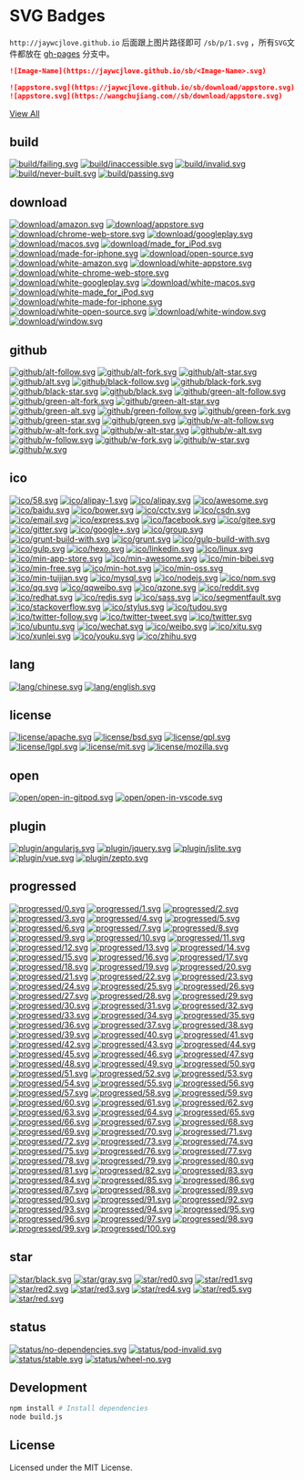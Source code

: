 SVG Badges
===

`http://jaywcjlove.github.io` 后面跟上图片路径即可 `/sb/p/1.svg` ，所有`SVG`文件都放在 [gh-pages](https://github.com/jaywcjlove/sb/tree/gh-pages) 分支中。

```markdown
![Image-Name](https://jaywcjlove.github.io/sb/<Image-Name>.svg)

![appstore.svg](https://jaywcjlove.github.io/sb/download/appstore.svg)
![appstore.svg](https://wangchujiang.com//sb/download/appstore.svg)
```

[View All](http://jaywcjlove.github.io/sb/)

<!--icon-start-->

## build

[![build/failing.svg](http://jaywcjlove.github.io/sb/build/failing.svg)](http://jaywcjlove.github.io/sb/build/failing.svg) [![build/inaccessible.svg](http://jaywcjlove.github.io/sb/build/inaccessible.svg)](http://jaywcjlove.github.io/sb/build/inaccessible.svg) [![build/invalid.svg](http://jaywcjlove.github.io/sb/build/invalid.svg)](http://jaywcjlove.github.io/sb/build/invalid.svg) [![build/never-built.svg](http://jaywcjlove.github.io/sb/build/never-built.svg)](http://jaywcjlove.github.io/sb/build/never-built.svg) [![build/passing.svg](http://jaywcjlove.github.io/sb/build/passing.svg)](http://jaywcjlove.github.io/sb/build/passing.svg) 

## download

[![download/amazon.svg](http://jaywcjlove.github.io/sb/download/amazon.svg)](http://jaywcjlove.github.io/sb/download/amazon.svg) [![download/appstore.svg](http://jaywcjlove.github.io/sb/download/appstore.svg)](http://jaywcjlove.github.io/sb/download/appstore.svg) [![download/chrome-web-store.svg](http://jaywcjlove.github.io/sb/download/chrome-web-store.svg)](http://jaywcjlove.github.io/sb/download/chrome-web-store.svg) [![download/googleplay.svg](http://jaywcjlove.github.io/sb/download/googleplay.svg)](http://jaywcjlove.github.io/sb/download/googleplay.svg) [![download/macos.svg](http://jaywcjlove.github.io/sb/download/macos.svg)](http://jaywcjlove.github.io/sb/download/macos.svg) [![download/made_for_iPod.svg](http://jaywcjlove.github.io/sb/download/made_for_iPod.svg)](http://jaywcjlove.github.io/sb/download/made_for_iPod.svg) [![download/made-for-iphone.svg](http://jaywcjlove.github.io/sb/download/made-for-iphone.svg)](http://jaywcjlove.github.io/sb/download/made-for-iphone.svg) [![download/open-source.svg](http://jaywcjlove.github.io/sb/download/open-source.svg)](http://jaywcjlove.github.io/sb/download/open-source.svg) [![download/white-amazon.svg](http://jaywcjlove.github.io/sb/download/white-amazon.svg)](http://jaywcjlove.github.io/sb/download/white-amazon.svg) [![download/white-appstore.svg](http://jaywcjlove.github.io/sb/download/white-appstore.svg)](http://jaywcjlove.github.io/sb/download/white-appstore.svg) [![download/white-chrome-web-store.svg](http://jaywcjlove.github.io/sb/download/white-chrome-web-store.svg)](http://jaywcjlove.github.io/sb/download/white-chrome-web-store.svg) [![download/white-googleplay.svg](http://jaywcjlove.github.io/sb/download/white-googleplay.svg)](http://jaywcjlove.github.io/sb/download/white-googleplay.svg) [![download/white-macos.svg](http://jaywcjlove.github.io/sb/download/white-macos.svg)](http://jaywcjlove.github.io/sb/download/white-macos.svg) [![download/white-made_for_iPod.svg](http://jaywcjlove.github.io/sb/download/white-made_for_iPod.svg)](http://jaywcjlove.github.io/sb/download/white-made_for_iPod.svg) [![download/white-made-for-iphone.svg](http://jaywcjlove.github.io/sb/download/white-made-for-iphone.svg)](http://jaywcjlove.github.io/sb/download/white-made-for-iphone.svg) [![download/white-open-source.svg](http://jaywcjlove.github.io/sb/download/white-open-source.svg)](http://jaywcjlove.github.io/sb/download/white-open-source.svg) [![download/white-window.svg](http://jaywcjlove.github.io/sb/download/white-window.svg)](http://jaywcjlove.github.io/sb/download/white-window.svg) [![download/window.svg](http://jaywcjlove.github.io/sb/download/window.svg)](http://jaywcjlove.github.io/sb/download/window.svg) 

## github

[![github/alt-follow.svg](http://jaywcjlove.github.io/sb/github/alt-follow.svg)](http://jaywcjlove.github.io/sb/github/alt-follow.svg) [![github/alt-fork.svg](http://jaywcjlove.github.io/sb/github/alt-fork.svg)](http://jaywcjlove.github.io/sb/github/alt-fork.svg) [![github/alt-star.svg](http://jaywcjlove.github.io/sb/github/alt-star.svg)](http://jaywcjlove.github.io/sb/github/alt-star.svg) [![github/alt.svg](http://jaywcjlove.github.io/sb/github/alt.svg)](http://jaywcjlove.github.io/sb/github/alt.svg) [![github/black-follow.svg](http://jaywcjlove.github.io/sb/github/black-follow.svg)](http://jaywcjlove.github.io/sb/github/black-follow.svg) [![github/black-fork.svg](http://jaywcjlove.github.io/sb/github/black-fork.svg)](http://jaywcjlove.github.io/sb/github/black-fork.svg) [![github/black-star.svg](http://jaywcjlove.github.io/sb/github/black-star.svg)](http://jaywcjlove.github.io/sb/github/black-star.svg) [![github/black.svg](http://jaywcjlove.github.io/sb/github/black.svg)](http://jaywcjlove.github.io/sb/github/black.svg) [![github/green-alt-follow.svg](http://jaywcjlove.github.io/sb/github/green-alt-follow.svg)](http://jaywcjlove.github.io/sb/github/green-alt-follow.svg) [![github/green-alt-fork.svg](http://jaywcjlove.github.io/sb/github/green-alt-fork.svg)](http://jaywcjlove.github.io/sb/github/green-alt-fork.svg) [![github/green-alt-star.svg](http://jaywcjlove.github.io/sb/github/green-alt-star.svg)](http://jaywcjlove.github.io/sb/github/green-alt-star.svg) [![github/green-alt.svg](http://jaywcjlove.github.io/sb/github/green-alt.svg)](http://jaywcjlove.github.io/sb/github/green-alt.svg) [![github/green-follow.svg](http://jaywcjlove.github.io/sb/github/green-follow.svg)](http://jaywcjlove.github.io/sb/github/green-follow.svg) [![github/green-fork.svg](http://jaywcjlove.github.io/sb/github/green-fork.svg)](http://jaywcjlove.github.io/sb/github/green-fork.svg) [![github/green-star.svg](http://jaywcjlove.github.io/sb/github/green-star.svg)](http://jaywcjlove.github.io/sb/github/green-star.svg) [![github/green.svg](http://jaywcjlove.github.io/sb/github/green.svg)](http://jaywcjlove.github.io/sb/github/green.svg) [![github/w-alt-follow.svg](http://jaywcjlove.github.io/sb/github/w-alt-follow.svg)](http://jaywcjlove.github.io/sb/github/w-alt-follow.svg) [![github/w-alt-fork.svg](http://jaywcjlove.github.io/sb/github/w-alt-fork.svg)](http://jaywcjlove.github.io/sb/github/w-alt-fork.svg) [![github/w-alt-star.svg](http://jaywcjlove.github.io/sb/github/w-alt-star.svg)](http://jaywcjlove.github.io/sb/github/w-alt-star.svg) [![github/w-alt.svg](http://jaywcjlove.github.io/sb/github/w-alt.svg)](http://jaywcjlove.github.io/sb/github/w-alt.svg) [![github/w-follow.svg](http://jaywcjlove.github.io/sb/github/w-follow.svg)](http://jaywcjlove.github.io/sb/github/w-follow.svg) [![github/w-fork.svg](http://jaywcjlove.github.io/sb/github/w-fork.svg)](http://jaywcjlove.github.io/sb/github/w-fork.svg) [![github/w-star.svg](http://jaywcjlove.github.io/sb/github/w-star.svg)](http://jaywcjlove.github.io/sb/github/w-star.svg) [![github/w.svg](http://jaywcjlove.github.io/sb/github/w.svg)](http://jaywcjlove.github.io/sb/github/w.svg) 

## ico

[![ico/58.svg](http://jaywcjlove.github.io/sb/ico/58.svg)](http://jaywcjlove.github.io/sb/ico/58.svg) [![ico/alipay-1.svg](http://jaywcjlove.github.io/sb/ico/alipay-1.svg)](http://jaywcjlove.github.io/sb/ico/alipay-1.svg) [![ico/alipay.svg](http://jaywcjlove.github.io/sb/ico/alipay.svg)](http://jaywcjlove.github.io/sb/ico/alipay.svg) [![ico/awesome.svg](http://jaywcjlove.github.io/sb/ico/awesome.svg)](http://jaywcjlove.github.io/sb/ico/awesome.svg) [![ico/baidu.svg](http://jaywcjlove.github.io/sb/ico/baidu.svg)](http://jaywcjlove.github.io/sb/ico/baidu.svg) [![ico/bower.svg](http://jaywcjlove.github.io/sb/ico/bower.svg)](http://jaywcjlove.github.io/sb/ico/bower.svg) [![ico/cctv.svg](http://jaywcjlove.github.io/sb/ico/cctv.svg)](http://jaywcjlove.github.io/sb/ico/cctv.svg) [![ico/csdn.svg](http://jaywcjlove.github.io/sb/ico/csdn.svg)](http://jaywcjlove.github.io/sb/ico/csdn.svg) [![ico/email.svg](http://jaywcjlove.github.io/sb/ico/email.svg)](http://jaywcjlove.github.io/sb/ico/email.svg) [![ico/express.svg](http://jaywcjlove.github.io/sb/ico/express.svg)](http://jaywcjlove.github.io/sb/ico/express.svg) [![ico/facebook.svg](http://jaywcjlove.github.io/sb/ico/facebook.svg)](http://jaywcjlove.github.io/sb/ico/facebook.svg) [![ico/gitee.svg](http://jaywcjlove.github.io/sb/ico/gitee.svg)](http://jaywcjlove.github.io/sb/ico/gitee.svg) [![ico/gitter.svg](http://jaywcjlove.github.io/sb/ico/gitter.svg)](http://jaywcjlove.github.io/sb/ico/gitter.svg) [![ico/google+.svg](http://jaywcjlove.github.io/sb/ico/google+.svg)](http://jaywcjlove.github.io/sb/ico/google+.svg) [![ico/group.svg](http://jaywcjlove.github.io/sb/ico/group.svg)](http://jaywcjlove.github.io/sb/ico/group.svg) [![ico/grunt-build-with.svg](http://jaywcjlove.github.io/sb/ico/grunt-build-with.svg)](http://jaywcjlove.github.io/sb/ico/grunt-build-with.svg) [![ico/grunt.svg](http://jaywcjlove.github.io/sb/ico/grunt.svg)](http://jaywcjlove.github.io/sb/ico/grunt.svg) [![ico/gulp-build-with.svg](http://jaywcjlove.github.io/sb/ico/gulp-build-with.svg)](http://jaywcjlove.github.io/sb/ico/gulp-build-with.svg) [![ico/gulp.svg](http://jaywcjlove.github.io/sb/ico/gulp.svg)](http://jaywcjlove.github.io/sb/ico/gulp.svg) [![ico/hexo.svg](http://jaywcjlove.github.io/sb/ico/hexo.svg)](http://jaywcjlove.github.io/sb/ico/hexo.svg) [![ico/linkedin.svg](http://jaywcjlove.github.io/sb/ico/linkedin.svg)](http://jaywcjlove.github.io/sb/ico/linkedin.svg) [![ico/linux.svg](http://jaywcjlove.github.io/sb/ico/linux.svg)](http://jaywcjlove.github.io/sb/ico/linux.svg) [![ico/min-app-store.svg](http://jaywcjlove.github.io/sb/ico/min-app-store.svg)](http://jaywcjlove.github.io/sb/ico/min-app-store.svg) [![ico/min-awesome.svg](http://jaywcjlove.github.io/sb/ico/min-awesome.svg)](http://jaywcjlove.github.io/sb/ico/min-awesome.svg) [![ico/min-bibei.svg](http://jaywcjlove.github.io/sb/ico/min-bibei.svg)](http://jaywcjlove.github.io/sb/ico/min-bibei.svg) [![ico/min-free.svg](http://jaywcjlove.github.io/sb/ico/min-free.svg)](http://jaywcjlove.github.io/sb/ico/min-free.svg) [![ico/min-hot.svg](http://jaywcjlove.github.io/sb/ico/min-hot.svg)](http://jaywcjlove.github.io/sb/ico/min-hot.svg) [![ico/min-oss.svg](http://jaywcjlove.github.io/sb/ico/min-oss.svg)](http://jaywcjlove.github.io/sb/ico/min-oss.svg) [![ico/min-tuijian.svg](http://jaywcjlove.github.io/sb/ico/min-tuijian.svg)](http://jaywcjlove.github.io/sb/ico/min-tuijian.svg) [![ico/mysql.svg](http://jaywcjlove.github.io/sb/ico/mysql.svg)](http://jaywcjlove.github.io/sb/ico/mysql.svg) [![ico/nodejs.svg](http://jaywcjlove.github.io/sb/ico/nodejs.svg)](http://jaywcjlove.github.io/sb/ico/nodejs.svg) [![ico/npm.svg](http://jaywcjlove.github.io/sb/ico/npm.svg)](http://jaywcjlove.github.io/sb/ico/npm.svg) [![ico/qq.svg](http://jaywcjlove.github.io/sb/ico/qq.svg)](http://jaywcjlove.github.io/sb/ico/qq.svg) [![ico/qqweibo.svg](http://jaywcjlove.github.io/sb/ico/qqweibo.svg)](http://jaywcjlove.github.io/sb/ico/qqweibo.svg) [![ico/qzone.svg](http://jaywcjlove.github.io/sb/ico/qzone.svg)](http://jaywcjlove.github.io/sb/ico/qzone.svg) [![ico/reddit.svg](http://jaywcjlove.github.io/sb/ico/reddit.svg)](http://jaywcjlove.github.io/sb/ico/reddit.svg) [![ico/redhat.svg](http://jaywcjlove.github.io/sb/ico/redhat.svg)](http://jaywcjlove.github.io/sb/ico/redhat.svg) [![ico/redis.svg](http://jaywcjlove.github.io/sb/ico/redis.svg)](http://jaywcjlove.github.io/sb/ico/redis.svg) [![ico/sass.svg](http://jaywcjlove.github.io/sb/ico/sass.svg)](http://jaywcjlove.github.io/sb/ico/sass.svg) [![ico/segmentfault.svg](http://jaywcjlove.github.io/sb/ico/segmentfault.svg)](http://jaywcjlove.github.io/sb/ico/segmentfault.svg) [![ico/stackoverflow.svg](http://jaywcjlove.github.io/sb/ico/stackoverflow.svg)](http://jaywcjlove.github.io/sb/ico/stackoverflow.svg) [![ico/stylus.svg](http://jaywcjlove.github.io/sb/ico/stylus.svg)](http://jaywcjlove.github.io/sb/ico/stylus.svg) [![ico/tudou.svg](http://jaywcjlove.github.io/sb/ico/tudou.svg)](http://jaywcjlove.github.io/sb/ico/tudou.svg) [![ico/twitter-follow.svg](http://jaywcjlove.github.io/sb/ico/twitter-follow.svg)](http://jaywcjlove.github.io/sb/ico/twitter-follow.svg) [![ico/twitter-tweet.svg](http://jaywcjlove.github.io/sb/ico/twitter-tweet.svg)](http://jaywcjlove.github.io/sb/ico/twitter-tweet.svg) [![ico/twitter.svg](http://jaywcjlove.github.io/sb/ico/twitter.svg)](http://jaywcjlove.github.io/sb/ico/twitter.svg) [![ico/ubuntu.svg](http://jaywcjlove.github.io/sb/ico/ubuntu.svg)](http://jaywcjlove.github.io/sb/ico/ubuntu.svg) [![ico/wechat.svg](http://jaywcjlove.github.io/sb/ico/wechat.svg)](http://jaywcjlove.github.io/sb/ico/wechat.svg) [![ico/weibo.svg](http://jaywcjlove.github.io/sb/ico/weibo.svg)](http://jaywcjlove.github.io/sb/ico/weibo.svg) [![ico/xitu.svg](http://jaywcjlove.github.io/sb/ico/xitu.svg)](http://jaywcjlove.github.io/sb/ico/xitu.svg) [![ico/xunlei.svg](http://jaywcjlove.github.io/sb/ico/xunlei.svg)](http://jaywcjlove.github.io/sb/ico/xunlei.svg) [![ico/youku.svg](http://jaywcjlove.github.io/sb/ico/youku.svg)](http://jaywcjlove.github.io/sb/ico/youku.svg) [![ico/zhihu.svg](http://jaywcjlove.github.io/sb/ico/zhihu.svg)](http://jaywcjlove.github.io/sb/ico/zhihu.svg) 

## lang

[![lang/chinese.svg](http://jaywcjlove.github.io/sb/lang/chinese.svg)](http://jaywcjlove.github.io/sb/lang/chinese.svg) [![lang/english.svg](http://jaywcjlove.github.io/sb/lang/english.svg)](http://jaywcjlove.github.io/sb/lang/english.svg) 

## license

[![license/apache.svg](http://jaywcjlove.github.io/sb/license/apache.svg)](http://jaywcjlove.github.io/sb/license/apache.svg) [![license/bsd.svg](http://jaywcjlove.github.io/sb/license/bsd.svg)](http://jaywcjlove.github.io/sb/license/bsd.svg) [![license/gpl.svg](http://jaywcjlove.github.io/sb/license/gpl.svg)](http://jaywcjlove.github.io/sb/license/gpl.svg) [![license/lgpl.svg](http://jaywcjlove.github.io/sb/license/lgpl.svg)](http://jaywcjlove.github.io/sb/license/lgpl.svg) [![license/mit.svg](http://jaywcjlove.github.io/sb/license/mit.svg)](http://jaywcjlove.github.io/sb/license/mit.svg) [![license/mozilla.svg](http://jaywcjlove.github.io/sb/license/mozilla.svg)](http://jaywcjlove.github.io/sb/license/mozilla.svg) 

## open

[![open/open-in-gitpod.svg](http://jaywcjlove.github.io/sb/open/open-in-gitpod.svg)](http://jaywcjlove.github.io/sb/open/open-in-gitpod.svg) [![open/open-in-vscode.svg](http://jaywcjlove.github.io/sb/open/open-in-vscode.svg)](http://jaywcjlove.github.io/sb/open/open-in-vscode.svg) 

## plugin

[![plugin/angularjs.svg](http://jaywcjlove.github.io/sb/plugin/angularjs.svg)](http://jaywcjlove.github.io/sb/plugin/angularjs.svg) [![plugin/jquery.svg](http://jaywcjlove.github.io/sb/plugin/jquery.svg)](http://jaywcjlove.github.io/sb/plugin/jquery.svg) [![plugin/jslite.svg](http://jaywcjlove.github.io/sb/plugin/jslite.svg)](http://jaywcjlove.github.io/sb/plugin/jslite.svg) [![plugin/vue.svg](http://jaywcjlove.github.io/sb/plugin/vue.svg)](http://jaywcjlove.github.io/sb/plugin/vue.svg) [![plugin/zepto.svg](http://jaywcjlove.github.io/sb/plugin/zepto.svg)](http://jaywcjlove.github.io/sb/plugin/zepto.svg) 

## progressed

[![progressed/0.svg](http://jaywcjlove.github.io/sb/progressed/0.svg)](http://jaywcjlove.github.io/sb/progressed/0.svg) [![progressed/1.svg](http://jaywcjlove.github.io/sb/progressed/1.svg)](http://jaywcjlove.github.io/sb/progressed/1.svg) [![progressed/2.svg](http://jaywcjlove.github.io/sb/progressed/2.svg)](http://jaywcjlove.github.io/sb/progressed/2.svg) [![progressed/3.svg](http://jaywcjlove.github.io/sb/progressed/3.svg)](http://jaywcjlove.github.io/sb/progressed/3.svg) [![progressed/4.svg](http://jaywcjlove.github.io/sb/progressed/4.svg)](http://jaywcjlove.github.io/sb/progressed/4.svg) [![progressed/5.svg](http://jaywcjlove.github.io/sb/progressed/5.svg)](http://jaywcjlove.github.io/sb/progressed/5.svg) [![progressed/6.svg](http://jaywcjlove.github.io/sb/progressed/6.svg)](http://jaywcjlove.github.io/sb/progressed/6.svg) [![progressed/7.svg](http://jaywcjlove.github.io/sb/progressed/7.svg)](http://jaywcjlove.github.io/sb/progressed/7.svg) [![progressed/8.svg](http://jaywcjlove.github.io/sb/progressed/8.svg)](http://jaywcjlove.github.io/sb/progressed/8.svg) [![progressed/9.svg](http://jaywcjlove.github.io/sb/progressed/9.svg)](http://jaywcjlove.github.io/sb/progressed/9.svg) [![progressed/10.svg](http://jaywcjlove.github.io/sb/progressed/10.svg)](http://jaywcjlove.github.io/sb/progressed/10.svg) [![progressed/11.svg](http://jaywcjlove.github.io/sb/progressed/11.svg)](http://jaywcjlove.github.io/sb/progressed/11.svg) [![progressed/12.svg](http://jaywcjlove.github.io/sb/progressed/12.svg)](http://jaywcjlove.github.io/sb/progressed/12.svg) [![progressed/13.svg](http://jaywcjlove.github.io/sb/progressed/13.svg)](http://jaywcjlove.github.io/sb/progressed/13.svg) [![progressed/14.svg](http://jaywcjlove.github.io/sb/progressed/14.svg)](http://jaywcjlove.github.io/sb/progressed/14.svg) [![progressed/15.svg](http://jaywcjlove.github.io/sb/progressed/15.svg)](http://jaywcjlove.github.io/sb/progressed/15.svg) [![progressed/16.svg](http://jaywcjlove.github.io/sb/progressed/16.svg)](http://jaywcjlove.github.io/sb/progressed/16.svg) [![progressed/17.svg](http://jaywcjlove.github.io/sb/progressed/17.svg)](http://jaywcjlove.github.io/sb/progressed/17.svg) [![progressed/18.svg](http://jaywcjlove.github.io/sb/progressed/18.svg)](http://jaywcjlove.github.io/sb/progressed/18.svg) [![progressed/19.svg](http://jaywcjlove.github.io/sb/progressed/19.svg)](http://jaywcjlove.github.io/sb/progressed/19.svg) [![progressed/20.svg](http://jaywcjlove.github.io/sb/progressed/20.svg)](http://jaywcjlove.github.io/sb/progressed/20.svg) [![progressed/21.svg](http://jaywcjlove.github.io/sb/progressed/21.svg)](http://jaywcjlove.github.io/sb/progressed/21.svg) [![progressed/22.svg](http://jaywcjlove.github.io/sb/progressed/22.svg)](http://jaywcjlove.github.io/sb/progressed/22.svg) [![progressed/23.svg](http://jaywcjlove.github.io/sb/progressed/23.svg)](http://jaywcjlove.github.io/sb/progressed/23.svg) [![progressed/24.svg](http://jaywcjlove.github.io/sb/progressed/24.svg)](http://jaywcjlove.github.io/sb/progressed/24.svg) [![progressed/25.svg](http://jaywcjlove.github.io/sb/progressed/25.svg)](http://jaywcjlove.github.io/sb/progressed/25.svg) [![progressed/26.svg](http://jaywcjlove.github.io/sb/progressed/26.svg)](http://jaywcjlove.github.io/sb/progressed/26.svg) [![progressed/27.svg](http://jaywcjlove.github.io/sb/progressed/27.svg)](http://jaywcjlove.github.io/sb/progressed/27.svg) [![progressed/28.svg](http://jaywcjlove.github.io/sb/progressed/28.svg)](http://jaywcjlove.github.io/sb/progressed/28.svg) [![progressed/29.svg](http://jaywcjlove.github.io/sb/progressed/29.svg)](http://jaywcjlove.github.io/sb/progressed/29.svg) [![progressed/30.svg](http://jaywcjlove.github.io/sb/progressed/30.svg)](http://jaywcjlove.github.io/sb/progressed/30.svg) [![progressed/31.svg](http://jaywcjlove.github.io/sb/progressed/31.svg)](http://jaywcjlove.github.io/sb/progressed/31.svg) [![progressed/32.svg](http://jaywcjlove.github.io/sb/progressed/32.svg)](http://jaywcjlove.github.io/sb/progressed/32.svg) [![progressed/33.svg](http://jaywcjlove.github.io/sb/progressed/33.svg)](http://jaywcjlove.github.io/sb/progressed/33.svg) [![progressed/34.svg](http://jaywcjlove.github.io/sb/progressed/34.svg)](http://jaywcjlove.github.io/sb/progressed/34.svg) [![progressed/35.svg](http://jaywcjlove.github.io/sb/progressed/35.svg)](http://jaywcjlove.github.io/sb/progressed/35.svg) [![progressed/36.svg](http://jaywcjlove.github.io/sb/progressed/36.svg)](http://jaywcjlove.github.io/sb/progressed/36.svg) [![progressed/37.svg](http://jaywcjlove.github.io/sb/progressed/37.svg)](http://jaywcjlove.github.io/sb/progressed/37.svg) [![progressed/38.svg](http://jaywcjlove.github.io/sb/progressed/38.svg)](http://jaywcjlove.github.io/sb/progressed/38.svg) [![progressed/39.svg](http://jaywcjlove.github.io/sb/progressed/39.svg)](http://jaywcjlove.github.io/sb/progressed/39.svg) [![progressed/40.svg](http://jaywcjlove.github.io/sb/progressed/40.svg)](http://jaywcjlove.github.io/sb/progressed/40.svg) [![progressed/41.svg](http://jaywcjlove.github.io/sb/progressed/41.svg)](http://jaywcjlove.github.io/sb/progressed/41.svg) [![progressed/42.svg](http://jaywcjlove.github.io/sb/progressed/42.svg)](http://jaywcjlove.github.io/sb/progressed/42.svg) [![progressed/43.svg](http://jaywcjlove.github.io/sb/progressed/43.svg)](http://jaywcjlove.github.io/sb/progressed/43.svg) [![progressed/44.svg](http://jaywcjlove.github.io/sb/progressed/44.svg)](http://jaywcjlove.github.io/sb/progressed/44.svg) [![progressed/45.svg](http://jaywcjlove.github.io/sb/progressed/45.svg)](http://jaywcjlove.github.io/sb/progressed/45.svg) [![progressed/46.svg](http://jaywcjlove.github.io/sb/progressed/46.svg)](http://jaywcjlove.github.io/sb/progressed/46.svg) [![progressed/47.svg](http://jaywcjlove.github.io/sb/progressed/47.svg)](http://jaywcjlove.github.io/sb/progressed/47.svg) [![progressed/48.svg](http://jaywcjlove.github.io/sb/progressed/48.svg)](http://jaywcjlove.github.io/sb/progressed/48.svg) [![progressed/49.svg](http://jaywcjlove.github.io/sb/progressed/49.svg)](http://jaywcjlove.github.io/sb/progressed/49.svg) [![progressed/50.svg](http://jaywcjlove.github.io/sb/progressed/50.svg)](http://jaywcjlove.github.io/sb/progressed/50.svg) [![progressed/51.svg](http://jaywcjlove.github.io/sb/progressed/51.svg)](http://jaywcjlove.github.io/sb/progressed/51.svg) [![progressed/52.svg](http://jaywcjlove.github.io/sb/progressed/52.svg)](http://jaywcjlove.github.io/sb/progressed/52.svg) [![progressed/53.svg](http://jaywcjlove.github.io/sb/progressed/53.svg)](http://jaywcjlove.github.io/sb/progressed/53.svg) [![progressed/54.svg](http://jaywcjlove.github.io/sb/progressed/54.svg)](http://jaywcjlove.github.io/sb/progressed/54.svg) [![progressed/55.svg](http://jaywcjlove.github.io/sb/progressed/55.svg)](http://jaywcjlove.github.io/sb/progressed/55.svg) [![progressed/56.svg](http://jaywcjlove.github.io/sb/progressed/56.svg)](http://jaywcjlove.github.io/sb/progressed/56.svg) [![progressed/57.svg](http://jaywcjlove.github.io/sb/progressed/57.svg)](http://jaywcjlove.github.io/sb/progressed/57.svg) [![progressed/58.svg](http://jaywcjlove.github.io/sb/progressed/58.svg)](http://jaywcjlove.github.io/sb/progressed/58.svg) [![progressed/59.svg](http://jaywcjlove.github.io/sb/progressed/59.svg)](http://jaywcjlove.github.io/sb/progressed/59.svg) [![progressed/60.svg](http://jaywcjlove.github.io/sb/progressed/60.svg)](http://jaywcjlove.github.io/sb/progressed/60.svg) [![progressed/61.svg](http://jaywcjlove.github.io/sb/progressed/61.svg)](http://jaywcjlove.github.io/sb/progressed/61.svg) [![progressed/62.svg](http://jaywcjlove.github.io/sb/progressed/62.svg)](http://jaywcjlove.github.io/sb/progressed/62.svg) [![progressed/63.svg](http://jaywcjlove.github.io/sb/progressed/63.svg)](http://jaywcjlove.github.io/sb/progressed/63.svg) [![progressed/64.svg](http://jaywcjlove.github.io/sb/progressed/64.svg)](http://jaywcjlove.github.io/sb/progressed/64.svg) [![progressed/65.svg](http://jaywcjlove.github.io/sb/progressed/65.svg)](http://jaywcjlove.github.io/sb/progressed/65.svg) [![progressed/66.svg](http://jaywcjlove.github.io/sb/progressed/66.svg)](http://jaywcjlove.github.io/sb/progressed/66.svg) [![progressed/67.svg](http://jaywcjlove.github.io/sb/progressed/67.svg)](http://jaywcjlove.github.io/sb/progressed/67.svg) [![progressed/68.svg](http://jaywcjlove.github.io/sb/progressed/68.svg)](http://jaywcjlove.github.io/sb/progressed/68.svg) [![progressed/69.svg](http://jaywcjlove.github.io/sb/progressed/69.svg)](http://jaywcjlove.github.io/sb/progressed/69.svg) [![progressed/70.svg](http://jaywcjlove.github.io/sb/progressed/70.svg)](http://jaywcjlove.github.io/sb/progressed/70.svg) [![progressed/71.svg](http://jaywcjlove.github.io/sb/progressed/71.svg)](http://jaywcjlove.github.io/sb/progressed/71.svg) [![progressed/72.svg](http://jaywcjlove.github.io/sb/progressed/72.svg)](http://jaywcjlove.github.io/sb/progressed/72.svg) [![progressed/73.svg](http://jaywcjlove.github.io/sb/progressed/73.svg)](http://jaywcjlove.github.io/sb/progressed/73.svg) [![progressed/74.svg](http://jaywcjlove.github.io/sb/progressed/74.svg)](http://jaywcjlove.github.io/sb/progressed/74.svg) [![progressed/75.svg](http://jaywcjlove.github.io/sb/progressed/75.svg)](http://jaywcjlove.github.io/sb/progressed/75.svg) [![progressed/76.svg](http://jaywcjlove.github.io/sb/progressed/76.svg)](http://jaywcjlove.github.io/sb/progressed/76.svg) [![progressed/77.svg](http://jaywcjlove.github.io/sb/progressed/77.svg)](http://jaywcjlove.github.io/sb/progressed/77.svg) [![progressed/78.svg](http://jaywcjlove.github.io/sb/progressed/78.svg)](http://jaywcjlove.github.io/sb/progressed/78.svg) [![progressed/79.svg](http://jaywcjlove.github.io/sb/progressed/79.svg)](http://jaywcjlove.github.io/sb/progressed/79.svg) [![progressed/80.svg](http://jaywcjlove.github.io/sb/progressed/80.svg)](http://jaywcjlove.github.io/sb/progressed/80.svg) [![progressed/81.svg](http://jaywcjlove.github.io/sb/progressed/81.svg)](http://jaywcjlove.github.io/sb/progressed/81.svg) [![progressed/82.svg](http://jaywcjlove.github.io/sb/progressed/82.svg)](http://jaywcjlove.github.io/sb/progressed/82.svg) [![progressed/83.svg](http://jaywcjlove.github.io/sb/progressed/83.svg)](http://jaywcjlove.github.io/sb/progressed/83.svg) [![progressed/84.svg](http://jaywcjlove.github.io/sb/progressed/84.svg)](http://jaywcjlove.github.io/sb/progressed/84.svg) [![progressed/85.svg](http://jaywcjlove.github.io/sb/progressed/85.svg)](http://jaywcjlove.github.io/sb/progressed/85.svg) [![progressed/86.svg](http://jaywcjlove.github.io/sb/progressed/86.svg)](http://jaywcjlove.github.io/sb/progressed/86.svg) [![progressed/87.svg](http://jaywcjlove.github.io/sb/progressed/87.svg)](http://jaywcjlove.github.io/sb/progressed/87.svg) [![progressed/88.svg](http://jaywcjlove.github.io/sb/progressed/88.svg)](http://jaywcjlove.github.io/sb/progressed/88.svg) [![progressed/89.svg](http://jaywcjlove.github.io/sb/progressed/89.svg)](http://jaywcjlove.github.io/sb/progressed/89.svg) [![progressed/90.svg](http://jaywcjlove.github.io/sb/progressed/90.svg)](http://jaywcjlove.github.io/sb/progressed/90.svg) [![progressed/91.svg](http://jaywcjlove.github.io/sb/progressed/91.svg)](http://jaywcjlove.github.io/sb/progressed/91.svg) [![progressed/92.svg](http://jaywcjlove.github.io/sb/progressed/92.svg)](http://jaywcjlove.github.io/sb/progressed/92.svg) [![progressed/93.svg](http://jaywcjlove.github.io/sb/progressed/93.svg)](http://jaywcjlove.github.io/sb/progressed/93.svg) [![progressed/94.svg](http://jaywcjlove.github.io/sb/progressed/94.svg)](http://jaywcjlove.github.io/sb/progressed/94.svg) [![progressed/95.svg](http://jaywcjlove.github.io/sb/progressed/95.svg)](http://jaywcjlove.github.io/sb/progressed/95.svg) [![progressed/96.svg](http://jaywcjlove.github.io/sb/progressed/96.svg)](http://jaywcjlove.github.io/sb/progressed/96.svg) [![progressed/97.svg](http://jaywcjlove.github.io/sb/progressed/97.svg)](http://jaywcjlove.github.io/sb/progressed/97.svg) [![progressed/98.svg](http://jaywcjlove.github.io/sb/progressed/98.svg)](http://jaywcjlove.github.io/sb/progressed/98.svg) [![progressed/99.svg](http://jaywcjlove.github.io/sb/progressed/99.svg)](http://jaywcjlove.github.io/sb/progressed/99.svg) [![progressed/100.svg](http://jaywcjlove.github.io/sb/progressed/100.svg)](http://jaywcjlove.github.io/sb/progressed/100.svg) 

## star

[![star/black.svg](http://jaywcjlove.github.io/sb/star/black.svg)](http://jaywcjlove.github.io/sb/star/black.svg) [![star/gray.svg](http://jaywcjlove.github.io/sb/star/gray.svg)](http://jaywcjlove.github.io/sb/star/gray.svg) [![star/red0.svg](http://jaywcjlove.github.io/sb/star/red0.svg)](http://jaywcjlove.github.io/sb/star/red0.svg) [![star/red1.svg](http://jaywcjlove.github.io/sb/star/red1.svg)](http://jaywcjlove.github.io/sb/star/red1.svg) [![star/red2.svg](http://jaywcjlove.github.io/sb/star/red2.svg)](http://jaywcjlove.github.io/sb/star/red2.svg) [![star/red3.svg](http://jaywcjlove.github.io/sb/star/red3.svg)](http://jaywcjlove.github.io/sb/star/red3.svg) [![star/red4.svg](http://jaywcjlove.github.io/sb/star/red4.svg)](http://jaywcjlove.github.io/sb/star/red4.svg) [![star/red5.svg](http://jaywcjlove.github.io/sb/star/red5.svg)](http://jaywcjlove.github.io/sb/star/red5.svg) [![star/red.svg](http://jaywcjlove.github.io/sb/star/red.svg)](http://jaywcjlove.github.io/sb/star/red.svg) 

## status

[![status/no-dependencies.svg](http://jaywcjlove.github.io/sb/status/no-dependencies.svg)](http://jaywcjlove.github.io/sb/status/no-dependencies.svg) [![status/pod-invalid.svg](http://jaywcjlove.github.io/sb/status/pod-invalid.svg)](http://jaywcjlove.github.io/sb/status/pod-invalid.svg) [![status/stable.svg](http://jaywcjlove.github.io/sb/status/stable.svg)](http://jaywcjlove.github.io/sb/status/stable.svg) [![status/wheel-no.svg](http://jaywcjlove.github.io/sb/status/wheel-no.svg)](http://jaywcjlove.github.io/sb/status/wheel-no.svg) <!--icon-end-->

## Development

```bash
npm install # Install dependencies
node build.js
```

## License

Licensed under the MIT License.
